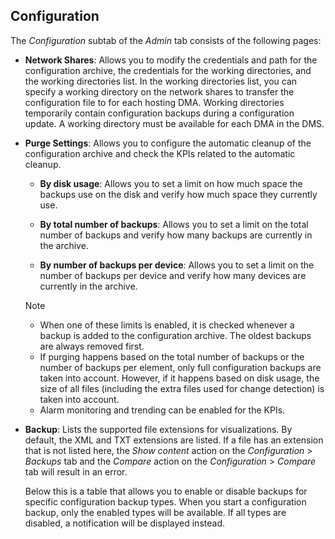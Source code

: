 ## Configuration

The *Configuration* subtab of the *Admin* tab consists of the following pages:

- **Network Shares**: Allows you to modify the credentials and path for the configuration archive, the credentials for the working directories, and the working directories list. In the working directories list, you can specify a working directory on the network shares to transfer the configuration file to for each hosting DMA. Working directories temporarily contain configuration backups during a configuration update. A working directory must be available for each DMA in the DMS.

- **Purge Settings**: Allows you to configure the automatic cleanup of the configuration archive and check the KPIs related to the automatic cleanup.

    - **By disk usage**: Allows you to set a limit on how much space the backups use on the disk and verify how much space they currently use.

    - **By total number of backups**: Allows you to set a limit on the total number of backups and verify how many backups are currently in the archive.

    - **By number of backups per device**: Allows you to set a limit on the number of backups per device and verify how many devices are currently in the archive.

    > [!NOTE]
    > - When one of these limits is enabled, it is checked whenever a backup is added to the configuration archive. The oldest backups are always removed first.
    > - If purging happens based on the total number of backups or the number of backups per element, only full configuration backups are taken into account. However, if it happens based on disk usage, the size of all files (including the extra files used for change detection) is taken into account.
    > - Alarm monitoring and trending can be enabled for the KPIs.

- **Backup**: Lists the supported file extensions for visualizations. By default, the XML and TXT extensions are listed. If a file has an extension that is not listed here, the *Show content* action on the *Configuration* > *Backups* tab and the *Compare* action on the *Configuration* > *Compare* tab will result in an error.

    Below this is a table that allows you to enable or disable backups for specific configuration backup types. When you start a configuration backup, only the enabled types will be available. If all types are disabled, a notification will be displayed instead.
